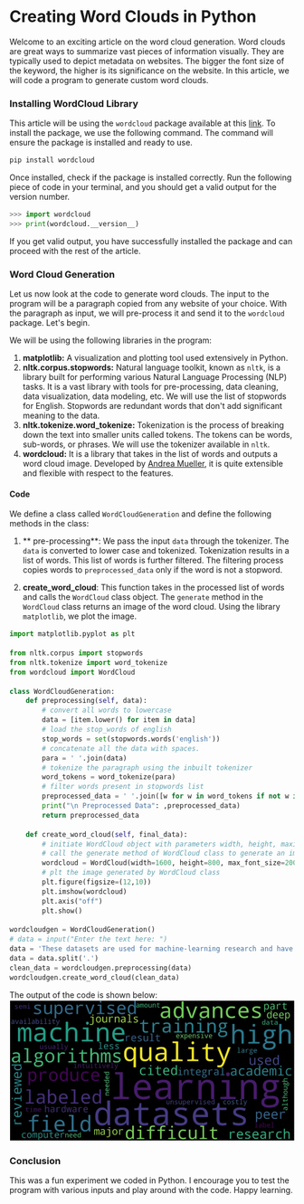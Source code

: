 # Creating Word Clouds in Python

Welcome to an exciting article on the word cloud generation. Word clouds are great ways to summarize vast pieces of information visually. They are typically used to depict metadata on websites. The bigger the font size of the keyword, the higher is its significance on the website. In this article, we will code a program to generate custom word clouds.  

### Installing WordCloud Library

This article will be using the `wordcloud` package available at this [link](https://pypi.org/project/wordcloud/). To install the package, we use the following command. The command will ensure the package is installed and ready to use. 

```txt
pip install wordcloud
```

Once installed, check if the package is installed correctly. Run the following piece of code in your terminal, and you should get a valid output for the version number.
```py
>>> import wordcloud
>>> print(wordcloud.__version__)
```
If you get valid output, you have successfully installed the package and can proceed with the rest of the article.

### Word Cloud Generation

Let us now look at the code to generate word clouds. The input to the program will be a paragraph copied from any website of your choice. With the paragraph as input, we will pre-process it and send it to the `wordcloud` package. Let's begin.

We will be using the following libraries in the program:
1. **matplotlib:** A visualization and plotting tool used extensively in Python. 
2. **nltk.corpus.stopwords:** Natural language toolkit, known as `nltk`, is a library built for performing various Natural Language Processing (NLP) tasks. It is a vast library with tools for pre-processing, data cleaning, data visualization, data modeling, etc. We will use the list of stopwords for English. Stopwords are redundant words that don't add significant meaning to the data.
3. **nltk.tokenize.word_tokenize:** Tokenization is the process of breaking down the text into smaller units called tokens. The tokens can be words, sub-words, or phrases. We will use the tokenizer available in `nltk`. 
4. **wordcloud:** It is a library that takes in the list of words and outputs a word cloud image. Developed by [Andrea Mueller](https://amueller.github.io/), it is quite extensible and flexible with respect to the features.

#### Code
We define a class called `WordCloudGeneration` and define the following methods in the class:
1. ** pre-processing**: We pass the input `data` through the tokenizer. The `data` is converted to lower case and tokenized. Tokenization results in a list of words. This list of words is further filtered. The filtering process copies words to `preprocessed_data` only if the word is not a stopword.

2. **create_word_cloud**: This function takes in the processed list of words and calls the `WordCloud` class object. The `generate` method in the `WordCloud` class returns an image of the word cloud. Using the library `matplotlib`, we plot the image. 


```py
import matplotlib.pyplot as plt

from nltk.corpus import stopwords
from nltk.tokenize import word_tokenize
from wordcloud import WordCloud

class WordCloudGeneration:
    def preprocessing(self, data):
        # convert all words to lowercase
        data = [item.lower() for item in data]
        # load the stop_words of english
        stop_words = set(stopwords.words('english'))
        # concatenate all the data with spaces.
        para = ' '.join(data)
        # tokenize the paragraph using the inbuilt tokenizer
        word_tokens = word_tokenize(para) 
        # filter words present in stopwords list 
        preprocessed_data = ' '.join([w for w in word_tokens if not w in stop_words])
        print("\n Preprocessed Data": ,preprocessed_data)
        return preprocessed_data

    def create_word_cloud(self, final_data):
        # initiate WordCloud object with parameters width, height, maximum font size and background color
        # call the generate method of WordCloud class to generate an image
        wordcloud = WordCloud(width=1600, height=800, max_font_size=200, background_color="black").generate(final_data)
        # plt the image generated by WordCloud class
        plt.figure(figsize=(12,10))
        plt.imshow(wordcloud)
        plt.axis("off")
        plt.show()

wordcloudgen = WordCloudGeneration()
# data = input("Enter the text here: ")
data = 'These datasets are used for machine-learning research and have been cited in peer-reviewed academic journals. Datasets are an integral part of the field of machine learning. Major advances in this field can result from advances in learning algorithms (such as deep learning), computer hardware, and, less-intuitively, the availability of high-quality training datasets.[1] High-quality labeled training datasets for supervised and semi-supervised machine learning algorithms are usually difficult and expensive to produce because of the large amount of time needed to label the data. Although they do not need to be labeled, high-quality datasets for unsupervised learning can also be difficult and costly to produce.'
data = data.split('.')
clean_data = wordcloudgen.preprocessing(data)
wordcloudgen.create_word_cloud(clean_data)

```

The output of the code is shown below:
![output of the code](output.jpg)


### Conclusion

This was a fun experiment we coded in Python. I encourage you to test the program with various inputs and play around with the code. Happy learning. 